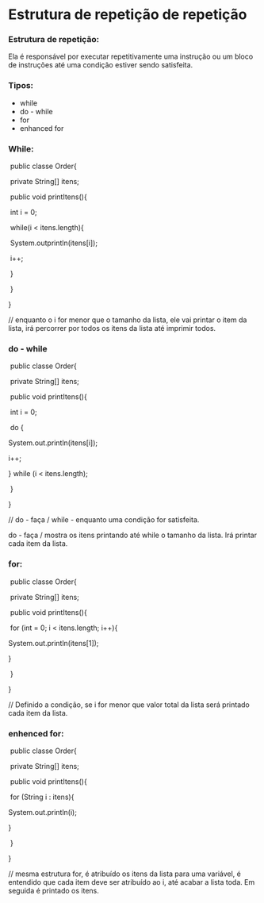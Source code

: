 # Estrutura de repetição de repetição

### Estrutura de repetição:

Ela é responsável por executar repetitivamente uma instrução ou um bloco de instruções até uma condição estiver sendo satisfeita.

### Tipos:

- while
- do -  while
- for
- enhanced for

### While:

​	public classe Order{

​	private String[] itens;



​	public void printItens(){

​		int i = 0;

​			while(i < itens.length){

​				System.outprintln(itens[i]);

​				i++;

​			}

​	}

}

// enquanto o i for menor que o tamanho da lista, ele vai printar o item da lista, irá percorrer por todos os itens da lista até imprimir todos.



### do - while

​	public classe Order{

​	private String[] itens;



​	public void printItens(){

​		int i = 0;

​			do {

System.out.println(itens[i]);

i++;

} while (i < itens.length);		

​	}

}

// do - faça / while - enquanto uma condição for satisfeita.

do - faça / mostra os itens printando até while o tamanho da lista. Irá printar cada item da lista.



### for:

​	public classe Order{

​	private String[] itens;



​	public void printItens(){

​		for (int = 0; i < itens.length; i++){

System.out.println(itens[1]);

}

​	}

}

// Definido a condição, se i for menor que valor total da lista será printado cada item da lista.



### enhenced for:

​	public classe Order{

​	private String[] itens;



​	public void printItens(){

​		for (String i : itens){

System.out.println(i);

}

​	}

}

// mesma estrutura for, é atribuído os itens da lista para uma variável, é entendido que cada item deve ser atribuído ao i, até acabar a lista toda. Em seguida é printado os itens.
